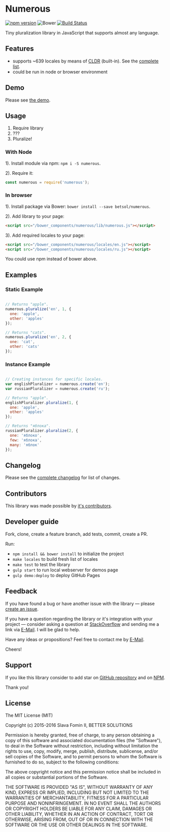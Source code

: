 # Numerous

[![npm version](https://badge.fury.io/js/numerous.svg)][repo-npm]
![Bower](https://img.shields.io/bower/v/numerous.svg)
[![Build Status](https://travis-ci.org/betsol/numerous.svg)](https://travis-ci.org/betsol/numerous)


Tiny pluralization library in JavaScript that supports almost any language.


## Features

- supports ~639 locales by means of [CLDR][lib-cldr] (built-in). See the [complete list][locales].
- could be run in node or browser environment


## Demo

Please see [the demo][site].


## Usage

1. Require library
2. ???
3. Pluralize!


### With Node

1). Install module via npm: `npm i -S numerous`.

2). Require it:

```js
const numerous = require('numerous');
```


### In browser

1). Install package via Bower: `bower install --save betsol/numerous`.

2). Add library to your page: 

```html
<script src="/bower_components/numerous/lib/numerous.js"></script>
```

3). Add required locales to your page:

```html
<script src="/bower_components/numerous/locales/en.js"></script>
<script src="/bower_components/numerous/locales/ru.js"></script>
```

You could use npm instead of bower above.


## Examples

### Static Example

```js

// Returns "apple".
numerous.pluralize('en', 1, {
  one: 'apple',
  other: 'apples'
});

// Returns "cats".
numerous.pluralize('en', 2, {
  one: 'cat',
  other: 'cats'
});

```

### Instance Example

```js

// Creating instances for specific locales.
var englishPluralizer = numerous.create('en');
var russianPluralizer = numerous.create('ru');

// Returns "apple".
englishPluralizer.pluralize(1, {
  one: 'apple',
  other: 'apples'
});

// Returns "яблока".
russianPluralizer.pluralize(2, {
  one: 'яблоко',
  few: 'яблока',
  many: 'яблок'
});

```


## Changelog

Please see the [complete changelog][changelog] for list of changes.


## Contributors

This library was made possible by [it's contributors][contributors].


## Developer guide

Fork, clone, create a feature branch, add tests, commit, create a PR.

Run:

- `npm install && bower install` to initialize the project
- `make locales` to build fresh list of locales
- `make test` to test the library
- `gulp start` to run local webserver for demos page
- `gulp demo:deploy` to deploy GitHub Pages


## Feedback

If you have found a bug or have another issue with the library —
please [create an issue][new-issue].

If you have a question regarding the library or it's integration with your project —
consider asking a question at [StackOverflow][so-ask] and sending me a
link via [E-Mail][email]. I will be glad to help.

Have any ideas or propositions? Feel free to contact me by [E-Mail][email].

Cheers!


## Support

If you like this library consider to add star on [GitHub repository][repo-gh]
and on [NPM][repo-npm].

Thank you!


## License

The MIT License (MIT)

Copyright (c) 2015-2016 Slava Fomin II, BETTER SOLUTIONS

Permission is hereby granted, free of charge, to any person obtaining a copy
of this software and associated documentation files (the "Software"), to deal
in the Software without restriction, including without limitation the rights
to use, copy, modify, merge, publish, distribute, sublicense, and/or sell
copies of the Software, and to permit persons to whom the Software is
furnished to do so, subject to the following conditions:

The above copyright notice and this permission notice shall be included in
all copies or substantial portions of the Software.

THE SOFTWARE IS PROVIDED "AS IS", WITHOUT WARRANTY OF ANY KIND, EXPRESS OR
IMPLIED, INCLUDING BUT NOT LIMITED TO THE WARRANTIES OF MERCHANTABILITY,
FITNESS FOR A PARTICULAR PURPOSE AND NONINFRINGEMENT. IN NO EVENT SHALL THE
AUTHORS OR COPYRIGHT HOLDERS BE LIABLE FOR ANY CLAIM, DAMAGES OR OTHER
LIABILITY, WHETHER IN AN ACTION OF CONTRACT, TORT OR OTHERWISE, ARISING FROM,
OUT OF OR IN CONNECTION WITH THE SOFTWARE OR THE USE OR OTHER DEALINGS IN
THE SOFTWARE.


  [changelog]: changelog.md
  [contributors]: https://github.com/betsol/numerous/graphs/contributors
  [so-ask]: http://stackoverflow.com/questions/ask?tags=node.js
  [email]: mailto:s.fomin@betsol.ru
  [new-issue]: https://github.com/betsol/numerous/issues/new
  [locales]: docs/locales.md
  [lib-cldr]: https://github.com/papandreou/node-cldr
  [repo-gh]: https://github.com/betsol/numerous
  [repo-npm]: https://www.npmjs.com/package/numerous
  [site]: http://betsol.github.io/numerous/
